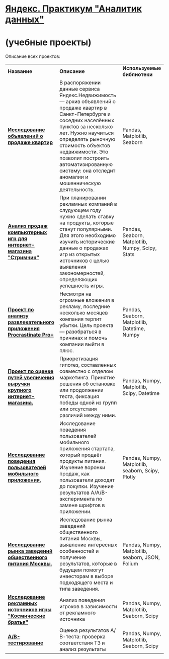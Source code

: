 # <a href="https://praktikum.yandex.ru/data-analyst/" target="_blank"><b>Яндекс. Практикум "Аналитик данных"</b></a>
# (учебные проекты)

Описание всех проектов:

<table>
<tr>
<td><b>Название</b></td>
<td><b>Описание</b></td>
<td><b>Используемые библиотеки</b></td>
<tr>
<td><a href="https://github.com/IgorYu79/Yandex.Practicum_projects/blob/main/realty/2022_11_19_realty.ipynb" target="_blank"><b>Исследование объявлений о продаже квартир</b></a></td>
<td>В распоряжении данные сервиса Яндекс.Недвижимость — архив объявлений о продаже квартир в Санкт-Петербурге и соседних населённых пунктов за несколько лет. Нужно научиться определять рыночную стоимость объектов недвижимости. Это позволит построить автоматизированную систему: она отследит аномалии и мошенническую деятельность. </td>
<td>Pandas, Matplotlib, Seaborn</td>
<tr>
<td><a href="https://github.com/IgorYu79/Yandex.Practicum_projects/blob/main/games/2022_12_16_games.ipynb" target="_blank"><b>Анализ продаж компьютерных игр для интернет-магазина "Стримчик"</b></a></td>
<td>При планировании рекламных компаний в слудующем году нужно сделать ставку на продукты, которые станут популярными. Для этого необходимо изучить исторические данные о продажах игр из открытых источников с целью выявления закономерностей, определяющих успешность игры.</td>
<td>Pandas, Seaborn, Matplotlib, Numpy, Scipy, Stats</td>
<tr>
<td><a href="https://github.com/IgorYu79/Yandex.Practicum_projects/blob/main/entertainment/2023_01_22_entertainment.ipynb" target="_blank"><b>Проект по анализу развлекательного приложения Procrastinate Pro+</b></td>
<td>Несмотря на огромные вложения в рекламу, последние несколько месяцев компания терпит убытки. Цель проекта — разобраться в причинах и помочь компании выйти в плюс.</td>
<td>Pandas, Seaborn, Matplotlib, Datetime, Numpy</td>
<tr>
<td><a href="https://github.com/IgorYu79/Yandex.Practicum_projects/blob/main/a_b_test/2023_02_17_a_b_test.ipynb" target="_blank"><b>Проект по оценке путей увеличения выручки крупного интернет-магазина.</b></a></td>
<td>Приоретизация гипотез, составленных совместно с отделом маркетинга. Принятие решения об остановке или продолжении теста, фиксация победы одной из групп или отсутствия различий между ними.</td>
<td>Pandas, Numpy, Matplotlib, Scipy, Datetime</td>
<tr>
<td><a href="https://github.com/IgorYu79/Yandex.Practicum_projects/blob/main/mobile_app/2023_03_03_15_11_project_inet_shop.ipynb" target="_blank"><b>Исследование поведения пользователей мобильного приложения.</b></a></td>
<td>Исследование поведения пользователей мобильного приложения стартапа, который продаёт продукты питания. Изучение воронки продаж, как пользователи доходят до покупки. Изучение результатов A/A/B-эксперимента по замене шрифтов в приложении.</td>
<td>Pandas, Numpy, Matplotlib, seaborn, Scipy, Plotly</td>
<tr>
<td><a href="https://github.com/IgorYu79/Yandex.Practicum_projects/blob/main/msk_cafe/2023_03_21_14_45_project_cafe_msk.ipynb" target="_blank"><b>Исследование рынка заведений общественного питания Москвы.</b></a></td>
<td>Исследование рынка заведений общественного питания Москвы, выявление интересных особенностей и получение результатов, которые в будущем помогут инвесторам в выборе подходящего места и типа заведения.</td>
<td>Pandas, Numpy, Matplotlib, seaborn, JSON, Folium</td>
<tr>
<td><a href="https://github.com/IgorYu79/Yandex.Practicum_projects/tree/main/2023_04_28_game_ads_analysis" target="_blank"><b>Исследование рекламных источников игры "Космические братья"</b></a></td>
<td>Анализ поведения игроков в зависимости от рекламного источника</td>
<td>Pandas, Numpy, Matplotlib, Seaborn, Scipy</td>
<tr>
<td><a href="https://github.com/IgorYu79/Yandex.Practicum_projects/tree/main/2023_04_28_ab_test"><b>А/В-тестирование</b></a></td>
<td>Оценка результатов А/В-теста: проверка соответствия ТЗ и анализ результаты</td>
<td>Pandas, Numpy, Matplotlib, Seaborn, Scipy</td>
</table>
<br/><br/>
